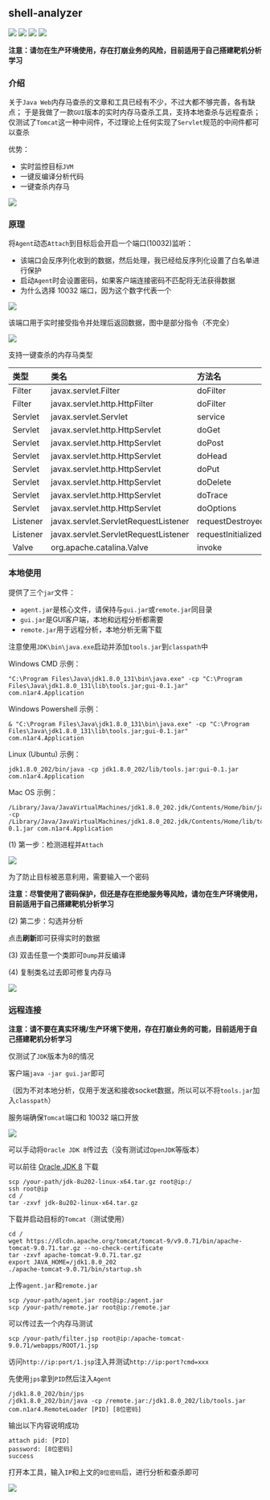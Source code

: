 ## shell-analyzer
![](https://img.shields.io/badge/build-passing-brightgreen)
![](https://img.shields.io/badge/build-Java%208-orange)
![](https://img.shields.io/github/downloads/4ra1n/shell-analyzer/total)
![](https://img.shields.io/github/v/release/4ra1n/shell-analyzer)

**注意：请勿在生产环境使用，存在打崩业务的风险，目前适用于自己搭建靶机分析学习**

### 介绍

关于`Java Web`内存马查杀的文章和工具已经有不少，不过大都不够完善，各有缺点；
于是我做了一款`GUI`版本的实时内存马查杀工具，支持本地查杀与远程查杀；
仅测试了`Tomcat`这一种中间件，不过理论上任何实现了`Servlet`规范的中间件都可以查杀

优势：
- 实时监控目标`JVM`
- 一键反编译分析代码
- 一键查杀内存马

![](img/0000.jpg)

### 原理

将`Agent`动态`Attach`到目标后会开启一个端口(10032)监听：
- 该端口会反序列化收到的数据，然后处理，我已经给反序列化设置了白名单进行保护
- 启动`Agent`时会设置密码，如果客户端连接密码不匹配将无法获得数据
- 为什么选择 10032 端口，因为这个数字代表一个

![](img/0005.png)

该端口用于实时接受指令并处理后返回数据，图中是部分指令（不完全）

![](img/0006.png)

支持一键查杀的内存马类型

| 类型       | 类名                                   | 方法名                | 
|:---------|:-------------------------------------|:-------------------|
| Filter   | javax.servlet.Filter                 | doFilter           | 
| Filter   | javax.servlet.http.HttpFilter        | doFilter           | 
| Servlet  | javax.servlet.Servlet                | service            | 
| Servlet  | javax.servlet.http.HttpServlet       | doGet              | 
| Servlet  | javax.servlet.http.HttpServlet       | doPost             | 
| Servlet  | javax.servlet.http.HttpServlet       | doHead             | 
| Servlet  | javax.servlet.http.HttpServlet       | doPut              | 
| Servlet  | javax.servlet.http.HttpServlet       | doDelete           | 
| Servlet  | javax.servlet.http.HttpServlet       | doTrace            | 
| Servlet  | javax.servlet.http.HttpServlet       | doOptions          | 
| Listener | javax.servlet.ServletRequestListener | requestDestroyed   | 
| Listener | javax.servlet.ServletRequestListener | requestInitialized | 
| Valve    | org.apache.catalina.Valve            | invoke             |

### 本地使用

提供了三个`jar`文件：
- `agent.jar`是核心文件，请保持与`gui.jar`或`remote.jar`同目录
- `gui.jar`是GUI客户端，本地和远程分析都需要
- `remote.jar`用于远程分析，本地分析无需下载

注意使用`JDK\bin\java.exe`启动并添加`tools.jar`到`classpath`中

Windows CMD 示例：

```shell
"C:\Program Files\Java\jdk1.8.0_131\bin\java.exe" -cp "C:\Program Files\Java\jdk1.8.0_131\lib\tools.jar;gui-0.1.jar" com.n1ar4.Application
```

Windows Powershell 示例：

```shell
& "C:\Program Files\Java\jdk1.8.0_131\bin\java.exe" -cp "C:\Program Files\Java\jdk1.8.0_131\lib\tools.jar;gui-0.1.jar" com.n1ar4.Application
```

Linux (Ubuntu) 示例：

```shell
jdk1.8.0_202/bin/java -cp jdk1.8.0_202/lib/tools.jar:gui-0.1.jar com.n1ar4.Application
```

Mac OS 示例：

```shell
/Library/Java/JavaVirtualMachines/jdk1.8.0_202.jdk/Contents/Home/bin/java -cp /Library/Java/JavaVirtualMachines/jdk1.8.0_202.jdk/Contents/Home/lib/tools.jar:gui-0.1.jar com.n1ar4.Application
```

(1) 第一步：检测进程并`Attach`

![](img/0003.jpg)

为了防止目标被恶意利用，需要输入一个密码

**注意：尽管使用了密码保护，但还是存在拒绝服务等风险，请勿在生产环境使用，目前适用于自己搭建靶机分析学习**

(2) 第二步：勾选并分析

点击**刷新**即可获得实时的数据

(3) 双击任意一个类即可`Dump`并反编译

(4) 复制类名过去即可修复内存马

![](img/0004.jpg)

### 远程连接

**注意：请不要在真实环境/生产环境下使用，存在打崩业务的可能，目前适用于自己搭建靶机分析学习**

仅测试了`JDK`版本为8的情况

客户端`java -jar gui.jar`即可

（因为不对本地分析，仅用于发送和接收socket数据，所以可以不将`tools.jar`加入`classpath`）

服务端确保`Tomcat`端口和 10032 端口开放

![](img/0007.png)

可以手动将`Oracle JDK 8`传过去（没有测试过`OpenJDK`等版本）

可以前往 [Oracle JDK 8](https://www.oracle.com/java/technologies/javase/javase8-archive-downloads.html) 下载  

```shell
scp /your-path/jdk-8u202-linux-x64.tar.gz root@ip:/
ssh root@ip
cd /
tar -zxvf jdk-8u202-linux-x64.tar.gz
```

下载并启动目标的`Tomcat`（测试使用）

```shell
cd /
wget https://dlcdn.apache.org/tomcat/tomcat-9/v9.0.71/bin/apache-tomcat-9.0.71.tar.gz --no-check-certificate
tar -zxvf apache-tomcat-9.0.71.tar.gz
export JAVA_HOME=/jdk1.8.0_202
./apache-tomcat-9.0.71/bin/startup.sh
```

上传`agent.jar`和`remote.jar`

```shell
scp /your-path/agent.jar root@ip:/agent.jar
scp /your-path/remote.jar root@ip:/remote.jar
```

可以传过去一个内存马测试

```shell
scp /your-path/filter.jsp root@ip:/apache-tomcat-9.0.71/webapps/ROOT/1.jsp
```

访问`http://ip:port/1.jsp`注入并测试`http://ip:port?cmd=xxx`

先使用`jps`拿到`PID`然后注入`Agent`

```shell
/jdk1.8.0_202/bin/jps
/jdk1.8.0_202/bin/java -cp /remote.jar:/jdk1.8.0_202/lib/tools.jar com.n1ar4.RemoteLoader [PID] [8位密码]
```

输出以下内容说明成功

```shell
attach pid: [PID]
password: [8位密码]
success
```

打开本工具，输入`IP`和上文的`8位密码`后，进行分析和查杀即可

![](img/0002.jpg)